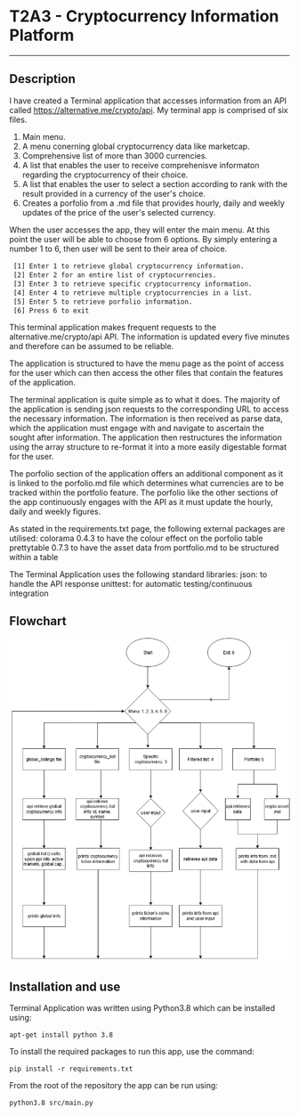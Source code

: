 # T2A3 - Cryptocurrency Information Platform
---
## Description

I have created a Terminal application that accesses information from an API called https://alternative.me/crypto/api. My terminal app is comprised of six files.
1. Main menu.
2. A menu conerning global cryptocurrency data like marketcap.
3. Comprehensive list of more than 3000 currencies.
4. A list that enables the user to receive comprehenisve informaton regarding the cryptocurrency of their choice. 
5. A list that enables the user to select a section according to rank with the result provided in a currency of the user's choice.
6. Creates a porfolio from a .md file that provides hourly, daily and weekly updates of the price of the user's selected currency. 
        
When the user accesses the app, they will enter the main menu. At this point the user will be able to choose from 6 options. By simply entering a number 1 to 6, then user will be sent to their area of choice. 
```
 [1] Enter 1 to retrieve global cryptocurrency information.
 [2] Enter 2 for an entire list of cryptocurrencies.
 [3] Enter 3 to retrieve specific cryptocurrency information.
 [4] Enter 4 to retrieve multiple cryptocurrencies in a list.
 [5] Enter 5 to retrieve porfolio information.
 [6] Press 6 to exit
```
This terminal application makes frequent requests to the alternative.me/crypto/api API. The information is updated every five minutes and therefore can be assumed to be reliable. 

The application is structured to have the menu page as the point of access for the user which can then access the other files that contain the features of the application. 

The terminal application is quite simple as to what it does. The majority of the application is sending json requests to the corresponding URL to access the necessary information. The information is then received as parse data, which the application must engage with and navigate to ascertain the sought after information. The application then restructures the information using the array structure to re-format it into a more easily digestable format for the user. 

The porfolio section of the application offers an additional component as it is linked to the porfolio.md file which determines what currencies are to be tracked within the portfolio feature. The porfolio like the other sections of the app continuously engages with the API as it must update the hourly, daily and weekly figures. 

As stated in the requirements.txt page, the following external packages are utilised:
colorama 0.4.3 to have the colour effect on the porfolio table
prettytable 0.7.3 to have the asset data from portfolio.md to be structured within a table

The Terminal Application uses the following standard libraries:
json: to handle the API response
unittest: for automatic testing/continuous integration

## Flowchart
![Flowchart](\docs\Flowchart.PNG)

## Installation and use
Terminal Application was written using Python3.8 which can be installed using:
```
apt-get install python 3.8
```

To install the required packages to run this app, use the command:
```
pip install -r requirements.txt
```

From the root of the repository the app can be run using:
```
python3.8 src/main.py
```



